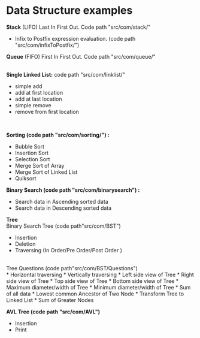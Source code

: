# Data Structure examples<br/>

<b>Stack</b> (LIFO) Last In First Out. Code path "src/com/stack/" <br/>
* Infix to Postfix expression evaluation. (code path "src/com/infixToPostfix/")<br/>

<b>Queue</b> (FIFO) First In First Out. Code path "src/com/queue/" <br/>
<br/>

<b>Single Linked List:</b> code path "src/com/linklist/" <br/>
* simple add
* add at first location
* add at last location
* simple remove
* remove from first location
<br/>

<b>Sorting (code path "src/com/sorting/") :</b><br/>
* Bubble Sort <br/>
* Insertion Sort <br/>
* Selection Sort <br/>
* Merge Sort of Array <br/>
* Merge Sort of Linked List <br/>
* Quiksort <br/>

<b>Binary Search (code path "src/com/binarysearch") :</b><br/>
* Search data in Ascending sorted data
* Search data in Descending sorted data


<b>Tree</b><br/>
Binary Search Tree (code path"src/com/BST")<br/>
* Insertion
* Deletion
* Traversing (In Order/Pre Order/Post Order )

<br/>
Tree Questions (code path"src/com/BST/Questions")<br/>
* Horizontal traversing
* Vertically traversing
* Left side view of Tree
* Right side view of Tree
* Top side view of Tree
* Bottom side view of Tree
* Maximum diameter/width of Tree
* Minimum diameter/width of Tree
* Sum of all data
* Lowest common Ancestor of Two Node
* Transform Tree to Linked List
* Sum of Greater Nodes

<br/>

<b> AVL Tree (code path "src/com/AVL")</b><br/>
* Insertion
* Print 








